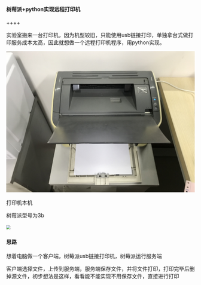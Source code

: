 #### 树莓派+python实现远程打印机

++++

实验室搬来一台打印机，因为机型较旧，只能使用usb链接打印，单独拿台式做打印服务成本太高，因此就想做一个远程打印机程序，用python实现。

![print](\img\print.JPG)

打印机本机

树莓派型号为3b

<img src="D:\work\projectByPyCharm\print_client\img\raspberry.JPG" style="zoom:67%;" />

#### 思路

想着电脑做一个客户端，树莓派usb链接打印机，树莓派运行服务端

客户端选择文件，上传到服务端，服务端保存文件，并将文件打印，打印完毕后删掉源文件，初步想法是这样，看看能不能实现不用保存文件，直接进行打印